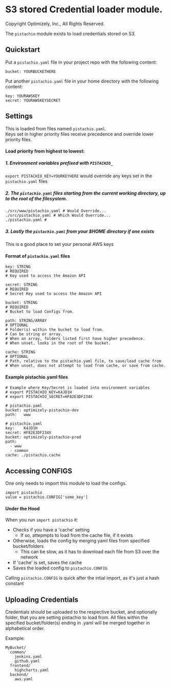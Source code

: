 S3 stored Credential loader module.
================
Copyright Optimizely, Inc., All Rights Reserved.

The `pistachio` module exists to load credentials stored on S3.

## Quickstart
Put a `pistachio.yaml` file in your project repo with the following content:
```
bucket: YOURBUCKETHERE
```
Put another `pistachio.yaml` file in your home directory with the following content:
```
key: YOURAWSKEY
secret: YOURAWSKEYSECRET
```

## Settings
This is loaded from files named `pistachio.yaml`.  
Keys set in higher priority files receive precedence and override lower priority files.
#### Load priority from highest to lowest:  
##### 1. Environment variables prefixed with `PISTACHIO_`
`export PISTACHIO_KEY=YOURKEYHERE` would override any keys set in the `pistachio.yaml` files  
##### 2. The `pistachio.yaml` files starting from the current working directory, up to the root of the filesystem.
```
./src/www/pistachio.yaml # Would Override...
./src/pistachio.yaml # Which Would Override...
./pistachio.yaml # 
```  
##### 3. Lastly the `pistachio.yaml` from your $HOME directory if one exists
This is a good place to set your personal AWS keys
#### Format of `pistachio.yaml` files
```
key: STRING 
# REQUIRED
# Key used to access the Amazon API
```
```
secret: STRING 
# REQUIRED
# Secret Key used to access the Amazon API
```
```
bucket: STRING 
# REQUIRED
# Bucket to load Configs from.
```
```
path: STRING/ARRAY
# OPTIONAL
# Folder(s) within the bucket to load from.
# Can be string or array.  
# When an array, folders listed first have higher precedence.  
# When unset, looks in the root of the bucket.
```
```
cache: STRING 
# OPTIONAL
# Path, relative to the pistachio.yaml file, to save/load cache from
# When unset, does not attempt to load from cache, or save from cache.
```

#### Example pistachio.yaml files
```
# Example where Key/Secret is loaded into environment variables
# export PISTACHIO_KEY=K4JD1H
# export PISTACHIO_SECRET=HF82E3DF234X

# pistachio.yaml
bucket: optimizely-pistachio-dev
path:   www
```
```
# pistachio.yaml
key:    K4JD1H
secret: HF82E3DF234X
bucket: optimizely-pistachio-prod
path:
  - www
  - common
cache: ./pistachio.cache
```
## Accessing CONFIGS
One only needs to import this module to load the configs.

```
import pistachio
value = pistachio.CONFIG['some_key']
```

#### Under the Hood
When you run `import pistachio` it:  
- Checks if you have a 'cache' setting
  - If so, attepmpts to load from the cache file, if it exists
- Otherwise, loads the config by merging yaml files from specified bucket/folders
  - This can be slow, as it has to download each file from S3 over the network
- If 'cache' is set, saves the cache
- Saves the loaded config to `pistachio.CONFIG`

Calling `pistachio.CONFIG` is quick after the intial import, as it's just a hash constant

## Uploading Credentials
Credentials should be uploaded to the respective bucket, and optionally folder, that you are setting pistachio to load from. All files within the specified bucket/folder(s) ending in .yaml will be merged together in alphabetical order.

Example:
```
MyBucket/
  common/
    jenkins.yaml
    github.yaml
  frontend/
    highcharts.yaml
  backend/
    aws.yaml
```    
